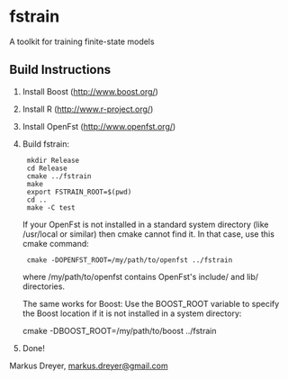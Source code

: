 fstrain
=======

A toolkit for training finite-state models

Build Instructions
------------------

1. Install Boost (http://www.boost.org/)

2. Install R (http://www.r-project.org/)

3. Install OpenFst (http://www.openfst.org/)

4. Build fstrain:

        mkdir Release
        cd Release
        cmake ../fstrain
        make
        export FSTRAIN_ROOT=$(pwd)
        cd ..
        make -C test

    If your OpenFst is not installed in a standard system directory
    (like /usr/local or similar) then cmake cannot find it. In that
    case, use this cmake command:

        cmake -DOPENFST_ROOT=/my/path/to/openfst ../fstrain
    
    where /my/path/to/openfst contains OpenFst's include/ and lib/
    directories.

    The same works for Boost: Use the BOOST_ROOT variable to specify
    the Boost location if it is not installed in a system directory:

    cmake -DBOOST_ROOT=/my/path/to/boost ../fstrain
    
5. Done!

Markus Dreyer, markus.dreyer@gmail.com
